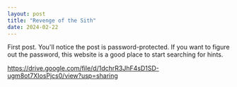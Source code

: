 ```yaml
---
layout: post
title: "Revenge of the Sith"
date: 2024-02-22
---
```

First post. You'll notice the post is password-protected. If you want to figure out the password, this website is a good place to start searching for hints.

https://drive.google.com/file/d/1dchrR3JhF4sD1SD-ugm8ot7XIosPjcs0/view?usp=sharing
